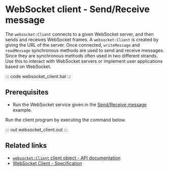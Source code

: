 # WebSocket client - Send/Receive message

The `websocket:Client` connects to a given WebSocket server, and then sends and receives WebSocket frames. A `websocket:Client` is created by giving the URL of the server. Once connected, `writeMessage` and `readMessage` synchronous methods are used to send and receive messages. Since they are synchronous methods often used in two different strands. Use this to interact with WebSocket servers or implement user applications based on WebSocket.

::: code websocket_client.bal :::

## Prerequisites
- Run the WebSocket service given in the [Send/Receive message](/learn/by-example/websocket-basic-sample/) example.

Run the client program by executing the command below.

::: out websocket_client.out :::

## Related links
- [`websocket:Client` client object - API documentation](https://lib.ballerina.io/ballerina/websocket/latest/clients/Client)
- [WebSocket Client - Specification](/spec/websocket/#4-client)
